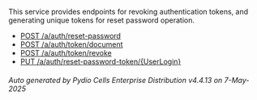 






This service provides endpoints for revoking authentication tokens, and generating unique tokens for reset password operation.

- [POST /a/auth/reset-password](../post-a-auth-reset-password/)
- [POST /a/auth/token/document](../post-a-auth-token-document/)
- [POST /a/auth/token/revoke](../post-a-auth-token-revoke/)
- [PUT /a/auth/reset-password-token/{UserLogin}](../put-a-auth-reset-password-token-userlogin/)

###### Auto generated by Pydio Cells Enterprise Distribution v4.4.13 on 7-May-2025
